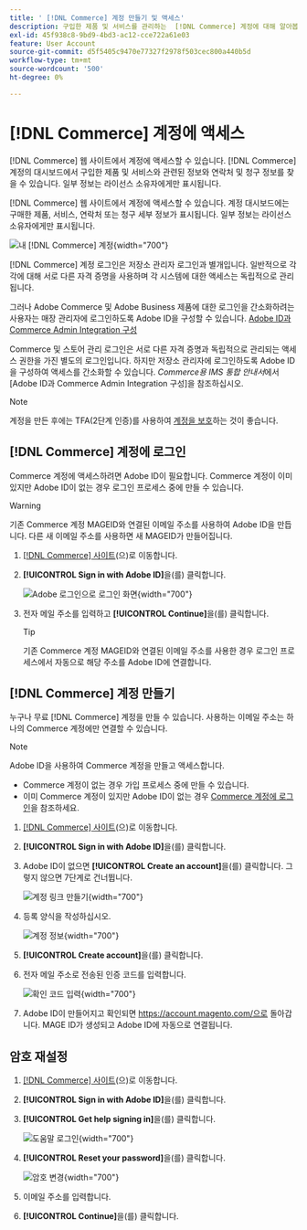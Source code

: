 ```yaml
---
title: ' [!DNL Commerce] 계정 만들기 및 액세스'
description: 구입한 제품 및 서비스를 관리하는  [!DNL Commerce] 계정에 대해 알아봅니다.
exl-id: 45f938c8-9bd9-4bd3-ac12-cce722a61e03
feature: User Account
source-git-commit: d5f5405c9470e77327f2978f503cec800a440b5d
workflow-type: tm+mt
source-wordcount: '500'
ht-degree: 0%

---
```



# [!DNL Commerce] 계정에 액세스

[!DNL Commerce] 웹 사이트에서 계정에 액세스할 수 있습니다. [!DNL Commerce] 계정의 대시보드에서 구입한 제품 및 서비스와 관련된 정보와 연락처 및 청구 정보를 찾을 수 있습니다. 일부 정보는 라이선스 소유자에게만 표시됩니다.

[!DNL Commerce] 웹 사이트에서 계정에 액세스할 수 있습니다. 계정 대시보드에는 구매한 제품, 서비스, 연락처 또는 청구 세부 정보가 표시됩니다. 일부 정보는 라이선스 소유자에게만 표시됩니다.

![내 [!DNL Commerce] 계정](./assets/home-acct.png){width="700"}

[!DNL Commerce] 계정 로그인은 저장소 관리자 로그인과 별개입니다. 일반적으로 각각에 대해 서로 다른 자격 증명을 사용하며 각 시스템에 대한 액세스는 독립적으로 관리됩니다.

그러나 Adobe Commerce 및 Adobe Business 제품에 대한 로그인을 간소화하려는 사용자는 매장 관리자에 로그인하도록 Adobe ID을 구성할 수 있습니다. [Adobe ID과 Commerce Admin Integration 구성](https://experienceleague.adobe.com/ko/docs/commerce-admin/start/admin/ims/adobe-ims-config)

Commerce 및 스토어 관리 로그인은 서로 다른 자격 증명과 독립적으로 관리되는 액세스 권한을 가진 별도의 로그인입니다. 하지만 저장소 관리자에 로그인하도록 Adobe ID을 구성하여 액세스를 간소화할 수 있습니다. *Commerce용 IMS 통합 안내서*&#x200B;에서 [Adobe ID과 Commerce Admin Integration 구성]을 참조하십시오.

>[!NOTE]
>
>계정을 만든 후에는 TFA(2단계 인증)를 사용하여 [계정을 보호](commerce-account-secure.md)하는 것이 좋습니다.

## [!DNL Commerce] 계정에 로그인

Commerce 계정에 액세스하려면 Adobe ID이 필요합니다. Commerce 계정이 이미 있지만 Adobe ID이 없는 경우 로그인 프로세스 중에 만들 수 있습니다.

>[!WARNING]
>
>기존 Commerce 계정 MAGEID와 연결된 이메일 주소를 사용하여 Adobe ID을 만듭니다. 다른 새 이메일 주소를 사용하면 새 MAGEID가 만들어집니다.

1. [[!DNL Commerce] 사이트](https://account.magento.com/customer/account/login/)&#x200B;(으)로 이동합니다.

1. **[!UICONTROL Sign in with Adobe ID]**&#x200B;을(를) 클릭합니다.

   ![Adobe 로그인으로 로그인 화면](./assets/sign-in-with-adobe.png){width="700"}

1. 전자 메일 주소를 입력하고 **[!UICONTROL Continue]**&#x200B;을(를) 클릭합니다.

   >[!TIP]
   >
   >기존 Commerce 계정 MAGEID와 연결된 이메일 주소를 사용한 경우 로그인 프로세스에서 자동으로 해당 주소를 Adobe ID에 연결합니다.

## [!DNL Commerce] 계정 만들기

누구나 무료 [!DNL Commerce] 계정을 만들 수 있습니다. 사용하는 이메일 주소는 하나의 Commerce 계정에만 연결할 수 있습니다.

>[!NOTE]
>
>Adobe ID을 사용하여 Commerce 계정을 만들고 액세스합니다.
>- Commerce 계정이 없는 경우 가입 프로세스 중에 만들 수 있습니다.
>- 이미 Commerce 계정이 있지만 Adobe ID이 없는 경우 [Commerce 계정에 로그인](#log-in-to-your-dnl-commerce-account)을 참조하세요.

1. [[!DNL Commerce] 사이트](https://account.magento.com/customer/account/login/)&#x200B;(으)로 이동합니다.

1. **[!UICONTROL Sign in with Adobe ID]**&#x200B;을(를) 클릭합니다.

1. Adobe ID이 없으면 **[!UICONTROL Create an account]**&#x200B;을(를) 클릭합니다. 그렇지 않으면 7단계로 건너뜁니다.

   ![계정 링크 만들기](./assets/account-create-link.png){width="700"}

1. 등록 양식을 작성하십시오.

   ![계정 정보](./assets/account-create.png){width="700"}

1. **[!UICONTROL Create account]**&#x200B;을(를) 클릭합니다.

1. 전자 메일 주소로 전송된 인증 코드를 입력합니다.

   ![확인 코드 입력](./assets/verification-code.png){width="700"}

1. Adobe ID이 만들어지고 확인되면 https://account.magento.com/으로 돌아갑니다. MAGE ID가 생성되고 Adobe ID에 자동으로 연결됩니다.

## 암호 재설정

1. [[!DNL Commerce] 사이트](https://account.magento.com/customer/account/login/)&#x200B;(으)로 이동합니다.

1. **[!UICONTROL Sign in with Adobe ID]**&#x200B;을(를) 클릭합니다.

1. **[!UICONTROL Get help signing in]**&#x200B;을(를) 클릭합니다.

   ![도움말 로그인](./assets/sign-in-get-help.png){width="700"}

1. **[!UICONTROL Reset your password]**&#x200B;을(를) 클릭합니다.

   ![암호 변경](./assets/change-password.png){width="700"}

1. 이메일 주소를 입력합니다.

1. **[!UICONTROL Continue]**&#x200B;을(를) 클릭합니다.

